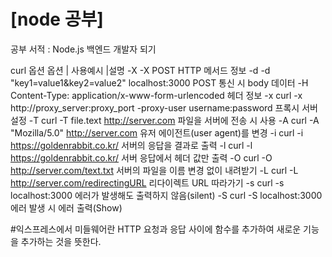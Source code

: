 # [node 공부]


공부 서적 : Node.js 백엔드 개발자 되기

curl 옵션
옵션 | 사용예시                                            |설명
-X   -X POST                                            HTTP 메서드 정보
-d   -d "key1=value1&key2=value2" localhost:3000        POST 통신 시 body 데이터
-H   Content-Type: application/x-www-form-urlencoded    헤더 정보
-x   curl -x http://proxy_server:proxy_port -proxy-user
     username:password                                  프록시 서버 설정
-T   curl -T file.text http://server.com                파일을 서버에 전송 시 사용
-A   curl -A "Mozilla/5.0" http://server.com            유저 에이전트(user agent)를 변경
-i   curl -i https://goldenrabbit.co.kr/                서버의 응답을 결과로 출력
-l   curl -l https://goldenrabbit.co.kr/                서버 응답에서 헤더 값만 출력
-O   curl -O http://server.com/text.txt                 서버의 파일을 이름 변경 없이 내려받기
-L   curl -L http://server.com/redirectingURL           리다이렉트 URL 따라가기
-s   curl -s localhost:3000                             에러가 발생해도 출력하지 않음(silent)
-S   curl -S localhost:3000                             에러 발생 시 에러 출력(Show)

#익스프레스에서 미들웨어란 HTTP 요청과 응답 사이에 함수를 추가하여 새로운 기능을 추가하는 것을 뜻한다.
